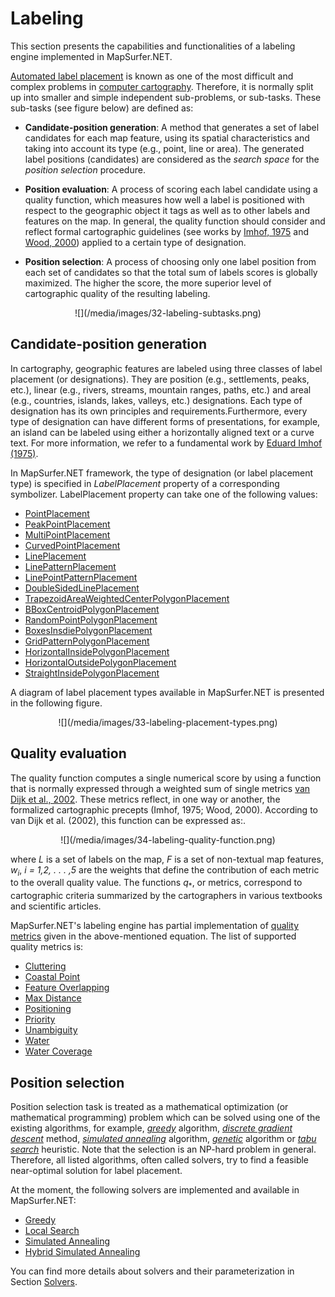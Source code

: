 # Labeling 

This section presents the capabilities and functionalities of a labeling engine implemented in MapSurfer.NET.

[Automated label placement](https://en.wikipedia.org/wiki/Automatic_label_placement) is known as one of the most difficult and complex problems in [computer cartography](https://en.wikipedia.org/wiki/Digital_mapping). Therefore, it is normally split up into smaller and simple independent sub-problems, or sub-tasks. These sub-tasks (see figure below) are defined as:

- **Candidate-position generation**: A method that generates a set of label candidates
for each map feature, using its spatial characteristics and taking into account its
type (e.g., point, line or area). The generated label positions (candidates) are considered as the *search space* for the *position selection* procedure.

- **Position evaluation**: A process of scoring each label candidate using a quality function, which measures how well a label is positioned with respect to the geographic object it tags as well as to other labels and features on the map. In general, the quality function should consider and reflect formal cartographic guidelines (see works by [Imhof, 1975](http://www.mapgraphics.net/downloads/Positioning_Names_on_Maps.pdf) and [Wood, 2000](http://www.maneyonline.com/doi/abs/10.1179/caj.2000.37.1.5)) applied to a certain type of designation.

- **Position selection**: A process of choosing only one label position from each set of candidates so that the total sum of labels scores is globally maximized. The higher the score, the more superior level of cartographic quality of the resulting labeling.

<center>![](/media/images/32-labeling-subtasks.png)</center>


## Candidate-position generation <div id="candidate-position">

In cartography, geographic features are labeled using three classes of label  placement (or designations). They are position (e.g., settlements, peaks, etc.), linear (e.g., rivers, streams, mountain ranges, paths, etc.) and areal (e.g., countries, islands, lakes, valleys, etc.) designations. Each type of designation has its own principles and requirements.Furthermore, every type of designation can have different forms of presentations, for example, an island can be labeled using either a horizontally aligned text or a curve text. For more information, we refer to a fundamental work by [Eduard Imhof (1975)](http://www.mapgraphics.net/downloads/Positioning_Names_on_Maps.pdf). 

In MapSurfer.NET framework, the type of designation (or label placement type) is specified in *LabelPlacement* property of a corresponding symbolizer. LabelPlacement property can take one of the following values:     

- [PointPlacement](/usermanual/labeling/label-placement-types#pointplacement)
- [PeakPointPlacement](/usermanual/labeling/label-placement-types#peakpointplacement)
- [MultiPointPlacement](/usermanual/labeling/label-placement-types#multipointplacement)
- [CurvedPointPlacement](/usermanual/labeling/label-placement-types#curvedpointplacement)
- [LinePlacement](/usermanual/labeling/label-placement-types#lineplacement)
- [LinePatternPlacement](/usermanual/labeling/label-placement-types#linepatternplacement)
- [LinePointPatternPlacement](/usermanual/labeling/label-placement-types#linepointpatternplacement)
- [DoubleSidedLinePlacement](/usermanual/labeling/label-placement-types#doublesidedlineplacement)
- [TrapezoidAreaWeightedCenterPolygonPlacement](/usermanual/labeling/label-placement-types#trapezoidareaweightedcenterpolygonplacement)
- [BBoxCentroidPolygonPlacement](/usermanual/labeling/label-placement-types#bboxcentroidpolygonplacement)
- [RandomPointPolygonPlacement](/usermanual/labeling/label-placement-types#randompointpolygonplacement)
- [BoxesInsdiePolygonPlacement](/usermanual/labeling/label-placement-types#boxesinsdiepolygonplacement)
- [GridPatternPolygonPlacement](/usermanual/labeling/label-placement-types#gridpatternpolygonplacement)
- [HorizontalInsidePolygonPlacement](/usermanual/labeling/label-placement-types#horizontalinsidepolygonplacement)
- [HorizontalOutsidePolygonPlacement](/usermanual/labeling/label-placement-types#horizontaloutsidepolygonplacement)
- [StraightInsidePolygonPlacement](/usermanual/labeling/label-placement-types#straightinsidepolygonplacement)

A diagram of label placement types available in MapSurfer.NET is presented in the following figure.

<center>![](/media/images/33-labeling-placement-types.png)</center> 

## Quality evaluation <div id="quality-evaluation"> 

The quality function computes a single numerical score by using a function that is normally expressed through a weighted sum of single metrics [van Dijk et al., 2002](10.1080/13658810210138742). These metrics reflect, in one way or another, the formalized cartographic precepts (Imhof, 1975; Wood, 2000). According to van Dijk et al. (2002), this function can be expressed as:.

<center>![](/media/images/34-labeling-quality-function.png)</center>

where *L* is a set of labels on the map, *F* is a set of non-textual map features, *w<sub>i</sub>*,
*i = 1,2, . . . ,5* are the weights that define the contribution of each metric to the overall quality value. The functions *q*<sub>*</sub>, or metrics, correspond to cartographic criteria summarized by the cartographers in various textbooks and scientific articles. 

MapSurfer.NET's labeling engine has partial implementation of [quality metrics](/usermanual/labeling/quality-metrics) given in the above-mentioned equation. The list of supported quality metrics is:
 
- [Cluttering](/usermanual/labeling/quality-metrics#Cluttering)
- [Coastal Point](/usermanual/labeling/quality-metrics#CoastalPoint)
- [Feature Overlapping](/usermanual/labeling/quality-metrics#FeatureOverlapping)
- [Max Distance](/usermanual/labeling/quality-metrics#MaxDistance)
- [Positioning](/usermanual/labeling/quality-metrics#Positioning)
- [Priority](/usermanual/labeling/quality-metrics#Priority)
- [Unambiguity](/usermanual/labeling/quality-metrics#Unambiguity)
- [Water](/usermanual/labeling/quality-metrics#Water)
- [Water Coverage](/usermanual/labeling/quality-metrics#WaterCoverage)

## Position selection <div id="position-selection">

Position selection task is treated as a mathematical optimization (or mathematical programming) problem which can be solved using one of the existing algorithms, for example, [*greedy*](http://www.maneyonline.com/doi/abs/10.1179/caj.1972.9.2.99) algorithm, [*discrete gradient descent*](http://www.tandfonline.com/doi/abs/10.1559/152304082783948367#.VbjLufkqdUE) method, [*simulated annealing*](http://dl.acm.org/citation.cfm?id=212334) algorithm, [*genetic*](http://pubsonline.informs.org/doi/abs/10.1287/ijoc.9.3.266) algorithm or [*tabu search*](http://link.springer.com/article/10.1023%2FA%3A1013720231747) heuristic. Note that the selection is an NP-hard problem in general. Therefore, all listed algorithms, often called solvers, try to find a feasible near-optimal solution for label placement.

At the moment, the following solvers are implemented and available in MapSurfer.NET: 

- [Greedy](/usermanual/labeling/solvers#Greedy)
- [Local Search](/usermanual/labeling/solvers#LocalSearch)
- [Simulated Annealing](/usermanual/labeling/solvers#SimulatedAnnealing)
- [Hybrid Simulated Annealing](/usermanual/labeling/solvers#HybridSimulatedAnnealing)

You can find more details about solvers and their parameterization in Section [Solvers](/usermanual/labeling/solvers).
